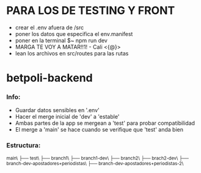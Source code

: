 # PARA LOS DE TESTING Y FRONT
- crear el .env afuera de /src
- poner los datos que especifica el env.manifest
- poner en la terminal $~ npm run dev
- MARGA TE VOY A MATAR!!1! - Cali <{@}>
- lean los archivos en src/routes para las rutas 

# betpoli-backend
### Info:
- Guardar datos sensibles en '.env'
- Hacer el merge inicial de 'dev' a 'estable'
- Ambas partes de la app se mergean a 'test' para probar compatibilidad
- El merge a 'main' se hace cuando se verifique que 'test' anda bien
### Estructura:
<sub>
main\
├── test\
├── branch1\
├── branch1-dev\
├── branch2\
├── brach2-dev\
├── branch-dev-apostadores+periodistas\
    ├── branch-dev-apostadores+periodistas-2\
</sub>


